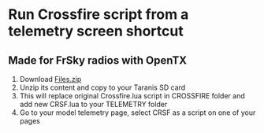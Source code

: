 # Run Crossfire script from a telemetry screen shortcut

## Made for FrSky radios with OpenTX

1. Download [Files.zip](https://raw.githubusercontent.com/kbilicic/CrossfireShortcut/master/DOWNLOADS/Files.zip)
2. Unzip its content and copy to your Taranis SD card
3. This will replace original Crossfire.lua script in CROSSFIRE folder and add new CRSF.lua to your TELEMETRY folder
4. Go to your model telemetry page, select CRSF as a script on one of your pages


